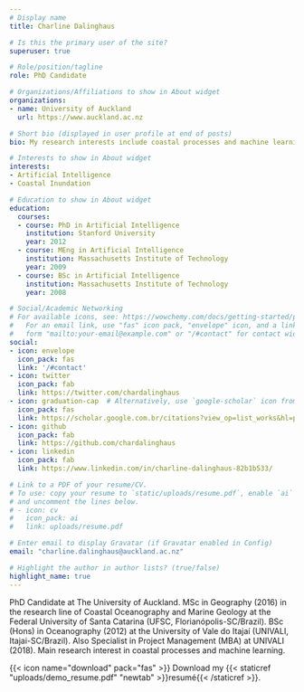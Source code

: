 ```yaml
---
# Display name
title: Charline Dalinghaus

# Is this the primary user of the site?
superuser: true

# Role/position/tagline
role: PhD Candidate

# Organizations/Affiliations to show in About widget
organizations:
- name: University of Auckland
  url: https://www.auckland.ac.nz

# Short bio (displayed in user profile at end of posts)
bio: My research interests include coastal processes and machine learning.

# Interests to show in About widget
interests:
- Artificial Intelligence
- Coastal Inundation

# Education to show in About widget
education:
  courses:
  - course: PhD in Artificial Intelligence
    institution: Stanford University
    year: 2012
  - course: MEng in Artificial Intelligence
    institution: Massachusetts Institute of Technology
    year: 2009
  - course: BSc in Artificial Intelligence
    institution: Massachusetts Institute of Technology
    year: 2008

# Social/Academic Networking
# For available icons, see: https://wowchemy.com/docs/getting-started/page-builder/#icons
#   For an email link, use "fas" icon pack, "envelope" icon, and a link in the
#   form "mailto:your-email@example.com" or "/#contact" for contact widget.
social:
- icon: envelope
  icon_pack: fas
  link: '/#contact'
- icon: twitter
  icon_pack: fab
  link: https://twitter.com/chardalinghaus
- icon: graduation-cap  # Alternatively, use `google-scholar` icon from `ai` icon pack
  icon_pack: fas
  link: https://scholar.google.com.br/citations?view_op=list_works&hl=pt-BR&user=Y4QdvmoAAAAJ
- icon: github
  icon_pack: fab
  link: https://github.com/chardalinghaus
- icon: linkedin
  icon_pack: fab
  link: https://www.linkedin.com/in/charline-dalinghaus-82b1b533/

# Link to a PDF of your resume/CV.
# To use: copy your resume to `static/uploads/resume.pdf`, enable `ai` icons in `params.toml`, 
# and uncomment the lines below.
# - icon: cv
#   icon_pack: ai
#   link: uploads/resume.pdf

# Enter email to display Gravatar (if Gravatar enabled in Config)
email: "charline.dalinghaus@auckland.ac.nz"

# Highlight the author in author lists? (true/false)
highlight_name: true
---
```


PhD Candidate at The University of Auckland. MSc in Geography (2016) in the research line of Coastal Oceanography and Marine Geology at the Federal University of Santa Catarina (UFSC, Florianópolis-SC/Brazil). BSc (Hons) in Oceanography (2012) at the University of Vale do Itajaí (UNIVALI, Itajai-SC/Brazil). Also Specialist in Project Management (MBA) at UNIVALI (2018). Main research interest in coastal processes and machine learning.

{{< icon name="download" pack="fas" >}} Download my {{< staticref "uploads/demo_resume.pdf" "newtab" >}}resumé{{< /staticref >}}.

